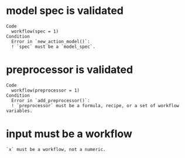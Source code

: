 # model spec is validated

    Code
      workflow(spec = 1)
    Condition
      Error in `new_action_model()`:
      ! `spec` must be a `model_spec`.

# preprocessor is validated

    Code
      workflow(preprocessor = 1)
    Condition
      Error in `add_preprocessor()`:
      ! `preprocessor` must be a formula, recipe, or a set of workflow variables.

# input must be a workflow

    `x` must be a workflow, not a numeric.

